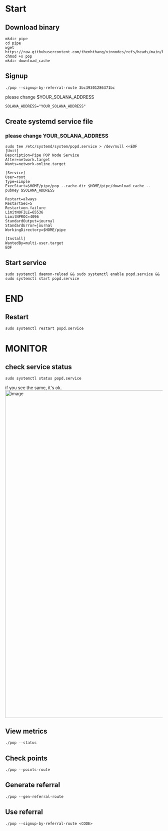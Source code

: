 # Start
## Download binary
```
mkdir pipe
cd pipe
wget https://raw.githubusercontent.com/thenhthang/vinnodes/refs/heads/main/Pipe/binary/pop
chmod +x pop
mkdir download_cache
```
## Signup
```
./pop --signup-by-referral-route 3bc39301286371bc
```
please change $YOUR_SOLANA_ADDRESS
```
SOLANA_ADDRESS="YOUR_SOLANA_ADDRESS"
```
## Create systemd service file
### please change YOUR_SOLANA_ADDRESS
```
sudo tee /etc/systemd/system/popd.service > /dev/null <<EOF
[Unit]
Description=Pipe POP Node Service
After=network.target
Wants=network-online.target

[Service]
User=root
Type=simple
ExecStart=$HOME/pipe/pop --cache-dir $HOME/pipe/download_cache --pubKey $SOLANA_ADDRESS

Restart=always
RestartSec=5
Restart=on-failure
LimitNOFILE=65536
LimitNPROC=4096
StandardOutput=journal
StandardError=journal
WorkingDirectory=$HOME/pipe

[Install]
WantedBy=multi-user.target
EOF
```
## Start service
``
sudo systemctl daemon-reload && sudo systemctl enable popd.service && sudo systemctl start popd.service
``
# END

## Restart
```
sudo systemctl restart popd.service
```
# MONITOR
## check service status
```
sudo systemctl status popd.service
```
if you see the same, it's ok.
<img width="1044" alt="image" src="https://github.com/user-attachments/assets/d9e5f48b-8d64-4ccd-8f3c-0036142324f4" />

## View metrics
```
./pop --status
```

## Check points
```
./pop --points-route
```

## Generate referral
```
./pop --gen-referral-route
```

## Use referral
```
./pop --signup-by-referral-route <CODE>
```

